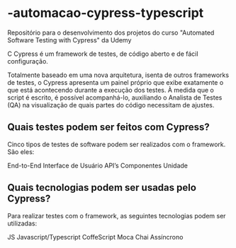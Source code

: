 # -automacao-cypress-typescript
Repositório para o desenvolvimento dos projetos do curso "Automated Software Testing with Cypress" da Udemy

C
Cypress é um framework de testes, de código aberto e de fácil configuração.

Totalmente baseado em uma nova arquitetura, isenta de outros frameworks de testes, o Cypress apresenta um painel próprio que exibe exatamente o que está acontecendo durante a execução dos testes. À medida que o script é escrito, é possível acompanhá-lo, auxiliando o Analista de Testes (QA) na visualização de quais partes do código necessitam de ajustes.

## Quais testes podem ser feitos com Cypress?
Cinco tipos de testes de software podem ser realizados com o framework. São eles:

End-to-End
Interface de Usuário
API’s
Componentes
Unidade

## Quais tecnologias podem ser usadas pelo Cypress?
Para realizar testes com o framework, as seguintes tecnologias podem ser utilizadas:

JS
Javascript/Typescript
CoffeScript
Moca
Chai
Assíncrono
